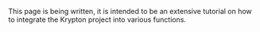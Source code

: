 This page is being written, it is intended to be an extensive tutorial on how to integrate the Krypton project into various functions.